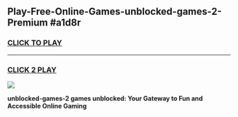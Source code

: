 
## Play-Free-Online-Games-unblocked-games-2-Premium #a1d8r
<h3>
<a href="https://premium.freeplayer.one?title=unblocked-games-2&ref=8M">CLICK TO PLAY</a></h3>
<hr>

<h3>
<a href="https://premium.freeplayer.one?title=unblocked-games-2&ref=8M">CLICK 2 PLAY</a>
  
</h3>

<a href="https://premium.freeplayer.one?title=unblocked-games-2&ref=8M"><img src="https://clearcache.store/games.png"></a>


**unblocked-games-2 games unblocked: Your Gateway to Fun and Accessible Online Gaming**

